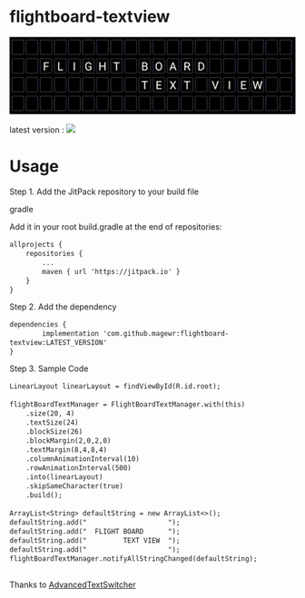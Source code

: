 # flightboard-textview

![](https://github.com/magewr/flightboard-textview/blob/master/sample.gif)

latest version : [![](https://jitpack.io/v/magewr/flightboard-textview.svg)](https://jitpack.io/#magewr/flightboard-textview)



# Usage

Step 1. Add the JitPack repository to your build file

gradle

Add it in your root build.gradle at the end of repositories:

	allprojects {
		repositories {
			...
			maven { url 'https://jitpack.io' }
		}
	}
Step 2. Add the dependency

	dependencies {
	        implementation 'com.github.magewr:flightboard-textview:LATEST_VERSION'
	}

Step 3. Sample Code

```
LinearLayout linearLayout = findViewById(R.id.root);

flightBoardTextManager = FlightBoardTextManager.with(this)
	.size(20, 4)
	.textSize(24)
	.blockSize(26)
	.blockMargin(2,0,2,0)
	.textMargin(8,4,8,4)
	.columnAnimationInterval(10)
	.rowAnimationInterval(500)
	.into(linearLayout)
	.skipSameCharacter(true)
	.build();

ArrayList<String> defaultString = new ArrayList<>();
defaultString.add("                    ");
defaultString.add("  FLIGHT BOARD      ");
defaultString.add("         TEXT VIEW  ");
defaultString.add("                    ");
flightBoardTextManager.notifyAllStringChanged(defaultString);
	
```

Thanks to [AdvancedTextSwitcher](https://github.com/SumiMakito/AdvancedTextSwitcher)
